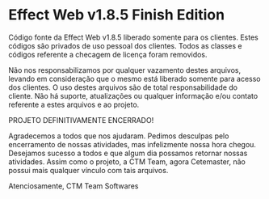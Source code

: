 Effect Web v1.8.5 Finish Edition
================

Código fonte da Effect Web v1.8.5 liberado somente para os clientes.
Estes códigos são privados de uso pessoal dos clientes.
Todos as classes e códigos referente a checagem de licença foram removidos.

Não nos responsabilizamos por qualquer vazamento destes arquivos, levando em consideração que o mesmo está liberado somente para acesso dos clientes.
O uso destes arquivos são de total responsabilidade do cliente.
Não há suporte, atualizações ou qualquer informação e/ou contato referente a estes arquivos e ao projeto.

PROJETO DEFINITIVAMENTE ENCERRADO!

Agradecemos a todos que nos ajudaram.
Pedimos desculpas pelo encerramento de nossas atividades, mas infelizmente nossa hora chegou.
Desejamos sucesso a todos e que algum dia possamos retornar nossas atividades.
Assim como o projeto, a CTM Team, agora Cetemaster, não possui mais qualquer vínculo com tais arquivos.

Atenciosamente,
CTM Team Softwares
